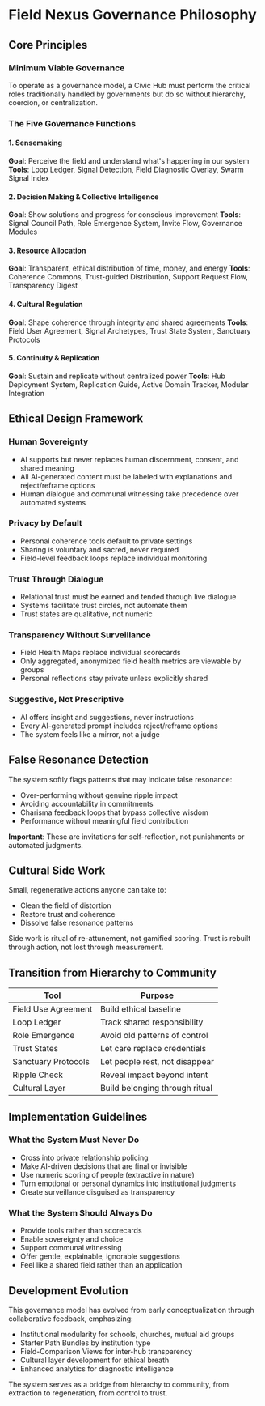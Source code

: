 # Field Nexus Governance Philosophy

## Core Principles

### Minimum Viable Governance
To operate as a governance model, a Civic Hub must perform the critical roles traditionally handled by governments but do so without hierarchy, coercion, or centralization.

### The Five Governance Functions

#### 1. Sensemaking
**Goal**: Perceive the field and understand what's happening in our system
**Tools**: Loop Ledger, Signal Detection, Field Diagnostic Overlay, Swarm Signal Index

#### 2. Decision Making & Collective Intelligence
**Goal**: Show solutions and progress for conscious improvement
**Tools**: Signal Council Path, Role Emergence System, Invite Flow, Governance Modules

#### 3. Resource Allocation
**Goal**: Transparent, ethical distribution of time, money, and energy
**Tools**: Coherence Commons, Trust-guided Distribution, Support Request Flow, Transparency Digest

#### 4. Cultural Regulation
**Goal**: Shape coherence through integrity and shared agreements
**Tools**: Field User Agreement, Signal Archetypes, Trust State System, Sanctuary Protocols

#### 5. Continuity & Replication
**Goal**: Sustain and replicate without centralized power
**Tools**: Hub Deployment System, Replication Guide, Active Domain Tracker, Modular Integration

## Ethical Design Framework

### Human Sovereignty
- AI supports but never replaces human discernment, consent, and shared meaning
- All AI-generated content must be labeled with explanations and reject/reframe options
- Human dialogue and communal witnessing take precedence over automated systems

### Privacy by Default
- Personal coherence tools default to private settings
- Sharing is voluntary and sacred, never required
- Field-level feedback loops replace individual monitoring

### Trust Through Dialogue
- Relational trust must be earned and tended through live dialogue
- Systems facilitate trust circles, not automate them
- Trust states are qualitative, not numeric

### Transparency Without Surveillance
- Field Health Maps replace individual scorecards
- Only aggregated, anonymized field health metrics are viewable by groups
- Personal reflections stay private unless explicitly shared

### Suggestive, Not Prescriptive
- AI offers insight and suggestions, never instructions
- Every AI-generated prompt includes reject/reframe options
- The system feels like a mirror, not a judge

## False Resonance Detection

The system softly flags patterns that may indicate false resonance:
- Over-performing without genuine ripple impact
- Avoiding accountability in commitments
- Charisma feedback loops that bypass collective wisdom
- Performance without meaningful field contribution

**Important**: These are invitations for self-reflection, not punishments or automated judgments.

## Cultural Side Work

Small, regenerative actions anyone can take to:
- Clean the field of distortion
- Restore trust and coherence
- Dissolve false resonance patterns

Side work is ritual of re-attunement, not gamified scoring. Trust is rebuilt through action, not lost through measurement.

## Transition from Hierarchy to Community

| Tool | Purpose |
|------|---------|
| Field Use Agreement | Build ethical baseline |
| Loop Ledger | Track shared responsibility |
| Role Emergence | Avoid old patterns of control |
| Trust States | Let care replace credentials |
| Sanctuary Protocols | Let people rest, not disappear |
| Ripple Check | Reveal impact beyond intent |
| Cultural Layer | Build belonging through ritual |

## Implementation Guidelines

### What the System Must Never Do
- Cross into private relationship policing
- Make AI-driven decisions that are final or invisible
- Use numeric scoring of people (extractive in nature)
- Turn emotional or personal dynamics into institutional judgments
- Create surveillance disguised as transparency

### What the System Should Always Do
- Provide tools rather than scorecards
- Enable sovereignty and choice
- Support communal witnessing
- Offer gentle, explainable, ignorable suggestions
- Feel like a shared field rather than an application

## Development Evolution

This governance model has evolved from early conceptualization through collaborative feedback, emphasizing:
- Institutional modularity for schools, churches, mutual aid groups
- Starter Path Bundles by institution type
- Field-Comparison Views for inter-hub transparency
- Cultural layer development for ethical breath
- Enhanced analytics for diagnostic intelligence

The system serves as a bridge from hierarchy to community, from extraction to regeneration, from control to trust.